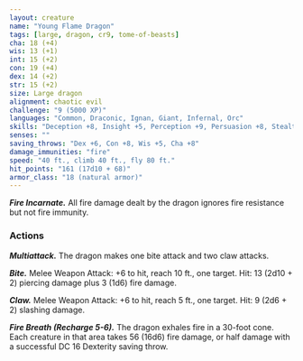 ```yaml
---
layout: creature
name: "Young Flame Dragon"
tags: [large, dragon, cr9, tome-of-beasts]
cha: 18 (+4)
wis: 13 (+1)
int: 15 (+2)
con: 19 (+4)
dex: 14 (+2)
str: 15 (+2)
size: Large dragon
alignment: chaotic evil
challenge: "9 (5000 XP)"
languages: "Common, Draconic, Ignan, Giant, Infernal, Orc"
skills: "Deception +8, Insight +5, Perception +9, Persuasion +8, Stealth +6"
senses: ""
saving_throws: "Dex +6, Con +8, Wis +5, Cha +8"
damage_immunities: "fire"
speed: "40 ft., climb 40 ft., fly 80 ft."
hit_points: "161 (17d10 + 68)"
armor_class: "18 (natural armor)"
---
```


***Fire Incarnate.*** All fire damage dealt by the dragon ignores fire resistance but not fire immunity.

### Actions

***Multiattack.*** The dragon makes one bite attack and two claw attacks.

***Bite.*** Melee Weapon Attack: +6 to hit, reach 10 ft., one target. Hit: 13 (2d10 + 2) piercing damage plus 3 (1d6) fire damage.

***Claw.*** Melee Weapon Attack: +6 to hit, reach 5 ft., one target. Hit: 9 (2d6 + 2) slashing damage.

***Fire Breath (Recharge 5-6).*** The dragon exhales fire in a 30-foot cone. Each creature in that area takes 56 (16d6) fire damage, or half damage with a successful DC 16 Dexterity saving throw.

